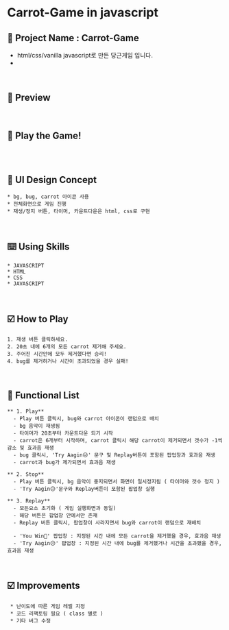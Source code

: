 
# Carrot-Game in javascript

## 📅 Project Name : Carrot-Game
* html/css/vanilla javascript로 만든 당근게임 입니다.
* 

<br/>

## 📱 Preview


<br/>

## 📱 Play the Game!
```

```

<br/>

## 🎨 UI Design Concept
```
* bg, bug, carrot 아이콘 사용
* 전체화면으로 게임 진행
* 재생/정지 버튼, 타이머, 카운트다운은 html, css로 구현
```
<br/>

## ⌨️ Using Skills
```
* JAVASCRIPT
* HTML
* CSS
* JAVASCRIPT
```
<br/>


## ☑️ How to Play
```
1. 재생 버튼 클릭하세요.
2. 20초 내에 6개의 모든 carrot 제거해 주세요.
3. 주어진 시간안에 모두 제거했다면 승리!
4. bug를 제거하거나 시간이 초과되었을 경우 실패!

```
<br/>


## 📑 Functional List
```
** 1. Play**
  - Play 버튼 클릭시, bug와 carrot 아이콘이 랜덤으로 배치
  - bg 음악이 재생됨
  - 타이머가 20초부터 카운트다운 되기 시작
  - carrot은 6개부터 시작하며, carrot 클릭시 해당 carrot이 제거되면서 갯수가 -1씩 감소 및 효과음 재생
  - bug 클릭시, 'Try Aagin😥' 문구 및 Replay버튼이 포함된 팝업창과 효과음 재생
  - carrot과 bug가 제가되면서 효과음 재생
 
** 2. Stop**
  - Play 버튼 클릭시, bg 음악이 중지되면서 화면이 일시정지됨 ( 타이머와 갯수 정지 )
  - 'Try Aagin😥'문구와 Replay버튼이 포함된 팝업창 실행

** 3. Replay**
  - 모든요소 초기화 ( 게임 실행화면과 동일)
  - 해당 버튼은 팝업창 안에서만 존재
  - Replay 버튼 클릭시, 팝업창이 사라지면서 bug와 carrot이 랜덤으로 재배치
  
  - 'You Win🎉' 팝업창 : 지정된 시간 내에 모든 carrot을 제거했을 경우, 효과음 재생
  - 'Try Aagin😥' 팝업창 : 지정된 시간 내에 bug를 제거했거나 시간을 초과했을 경우, 효과음 재생

```
<br/>

## ☑️ Improvements
```
 * 난이도에 따른 게임 레벨 지정
 * 코드 리팩토링 필요 ( class 별로 )
 * 기타 버그 수정
```
<br/>
